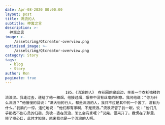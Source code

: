 ```yaml
---
date: Apr-08-2020 00:00:00
layout: post
title: 流浪的人
subtitle: 神寓之言
description: >-
  神寓之言
image: >-
    /assets/img/Qtcreator-overview.png
optimized_image: >-
    /assets/img/Qtcreator-overview.png
category: Story
tags:
  - blog
  - Story
author: Ron
paginate: true
---
```


							　　185，《流浪的人》 在花园的廊庭边，坐着一个衣衫褴褛的流浪汉。我走过去，递给了他一根烟，他接过烟，眼神中没有丝毫的谢意。我问他说：“你为什么流浪？”他慢慢的回说：“满大街的行人，都是流浪的人，我只不过是其中的一个罢了，没有为什么。”我脑门一惊，连忙地说：“他们都有家啊，不是流浪。”流浪汉瞥了我一眼，说：“他们几乎都找不到心灵的归宿，灵魂一直在流浪，怎么会有家呢？”说完，便离开了。我愣在了那里，摸了摸心口，此时才知晓，原来我也是一个流浪的人啊。
							
							
						